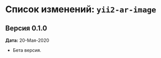 Список изменений: `yii2-ar-image`
===============================

## Версия 0.1.0

**Дата:** 20-Мая-2020

- Бета версия.